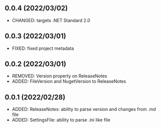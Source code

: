 ## 0.0.4 (2022/03/02)
* CHANGED: targets .NET Standard 2.0

## 0.0.3 (2022/03/01)
* FIXED: fixed project metadata

## 0.0.2 (2022/03/01)
* REMOVED: Version property on ReleaseNotes
* ADDED: FileVersion and NugetVersion to ReleaseNotes

## 0.0.1 (2022/02/28)
* ADDED: ReleaseNotes: ability to parse version and changes from .md file
* ADDED: SettingsFile: ability to parse .ini like file
